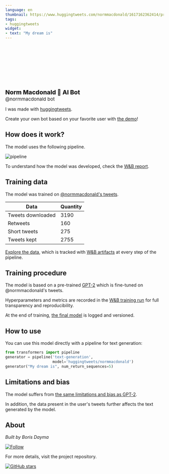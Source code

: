 ```yaml
---
language: en
thumbnail: https://www.huggingtweets.com/normmacdonald/1617162362414/predictions.png
tags:
- huggingtweets
widget:
- text: "My dream is"
---
```


<div>
<div style="width: 132px; height:132px; border-radius: 50%; background-size: cover; background-image: url('https://pbs.twimg.com/profile_images/1281990037/Unknown_400x400.jpeg')">
</div>
<div style="margin-top: 8px; font-size: 19px; font-weight: 800">Norm Macdonald 🤖 AI Bot </div>
<div style="font-size: 15px">@normmacdonald bot</div>
</div>

I was made with [huggingtweets](https://github.com/borisdayma/huggingtweets).

Create your own bot based on your favorite user with [the demo](https://colab.research.google.com/github/borisdayma/huggingtweets/blob/master/huggingtweets-demo.ipynb)!

## How does it work?

The model uses the following pipeline.

![pipeline](https://github.com/borisdayma/huggingtweets/blob/master/img/pipeline.png?raw=true)

To understand how the model was developed, check the [W&B report](https://wandb.ai/wandb/huggingtweets/reports/HuggingTweets-Train-a-Model-to-Generate-Tweets--VmlldzoxMTY5MjI).

## Training data

The model was trained on [@normmacdonald's tweets](https://twitter.com/normmacdonald).

| Data | Quantity |
| --- | --- |
| Tweets downloaded | 3190 |
| Retweets | 160 |
| Short tweets | 275 |
| Tweets kept | 2755 |

[Explore the data](https://wandb.ai/wandb/huggingtweets/runs/3j8ka0eq/artifacts), which is tracked with [W&B artifacts](https://docs.wandb.com/artifacts) at every step of the pipeline.

## Training procedure

The model is based on a pre-trained [GPT-2](https://huggingface.co/gpt2) which is fine-tuned on @normmacdonald's tweets.

Hyperparameters and metrics are recorded in the [W&B training run](https://wandb.ai/wandb/huggingtweets/runs/3stwuwin) for full transparency and reproducibility.

At the end of training, [the final model](https://wandb.ai/wandb/huggingtweets/runs/3stwuwin/artifacts) is logged and versioned.

## How to use

You can use this model directly with a pipeline for text generation:

```python
from transformers import pipeline
generator = pipeline('text-generation',
                     model='huggingtweets/normmacdonald')
generator("My dream is", num_return_sequences=5)
```

## Limitations and bias

The model suffers from [the same limitations and bias as GPT-2](https://huggingface.co/gpt2#limitations-and-bias).

In addition, the data present in the user's tweets further affects the text generated by the model.

## About

*Built by Boris Dayma*

[![Follow](https://img.shields.io/twitter/follow/borisdayma?style=social)](https://twitter.com/intent/follow?screen_name=borisdayma)

For more details, visit the project repository.

[![GitHub stars](https://img.shields.io/github/stars/borisdayma/huggingtweets?style=social)](https://github.com/borisdayma/huggingtweets)
